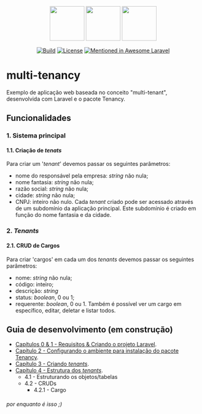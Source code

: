 
<p align="center">
<img src="https://upload.wikimedia.org/wikipedia/commons/thumb/9/9a/Laravel.svg/1200px-Laravel.svg.png" width="90">
<img src="https://cdn3.iconfinder.com/data/icons/ui-icons-5/16/plus-small-01-512.png" width="90">
<img src="https://avatars1.githubusercontent.com/u/33319474?s=400&v=4" width="90">
</p>

<p align="center">
<a href="https://travis-ci.org/laravel/framework"><img src="https://travis-ci.org/laravel/framework.svg" alt="Build"></a>
<a href="https://packagist.org/packages/laravel/framework"><img src="https://poser.pugx.org/laravel/framework/license.svg" alt="License"></a>
<a href="https://packagist.org/packages/laravel/framework"><img src="https://awesome.re/mentioned-badge.svg" alt="Mentioned in Awesome Laravel"></a>
</p>

# multi-tenancy
Exemplo de aplicação web baseada no conceito "multi-tenant", desenvolvida com Laravel e o pacote Tenancy.

## Funcionalidades
###  1. Sistema principal
#### 1.1. Criação de _tenats_
Para criar um '_tenant_' devemos passar os seguintes parâmetros:
- nome do responsável pela empresa: _string_ não nula;
- nome fantasia: _string_ não nula;
- razão social: _string_ não nula;
- cidade: _string_ não nula;
- CNPJ: inteiro não nulo.
Cada _tenant_ criado pode ser acessado através de um subdomínio da aplicação principal. Este subdomínio é criado em função do nome fantasia e da cidade.

### 2. _Tenants_
#### 2.1. CRUD de Cargos
Para criar 'cargos' em cada um dos _tenants_ devemos passar os seguintes parâmetros:
- nome: _string_ não nula;
- código: inteiro;
- descrição: _string_
- status: _boolean_, 0 ou 1;
- requerente: _boolean_, 0 ou 1.
Também é possível ver um cargo em específico, editar, deletar e listar todos.

## Guia de desenvolvimento (em construção)
- [Capítulos 0 & 1 - Requisitos & Criando o projeto Laravel](https://github.com/brnocesar/multi-tenancy/blob/master/guia_desenvolvimento/cap_0-1.md).
- [Capítulo 2 - Configurando o ambiente para instalação do pacote Tenancy](https://github.com/brnocesar/multi-tenancy/blob/master/guia_desenvolvimento/cap_2.md).
- [Capítulo 3 - Criando _tenants_](https://github.com/brnocesar/multi-tenancy/blob/master/guia_desenvolvimento/cap_3.md).
- [Capítulo 4 - Estrutura dos _tenants_](https://github.com/brnocesar/multi-tenancy/blob/master/guia_desenvolvimento/cap_4.md).
    - 4.1 - Estruturando os objetos/tabelas
    - 4.2 - CRUDs
        - 4.2.1 - Cargo

###### por enquanto é isso ;)
